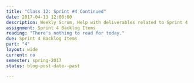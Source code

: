 ```yaml
---
title: "Class 12: Sprint #4 Continued"
date: 2017-04-13 12:00:00
description: Weekly Scrum, Help with deliverables related to Sprint 4
assignment: Sprint 4 Backlog Items
reading: "There's nothing to read for today."
due: Sprint 4 Backlog Items
part: "4"
layout: wide
current: no
semester: spring-2017
status: blog-post-date--past

---
```

